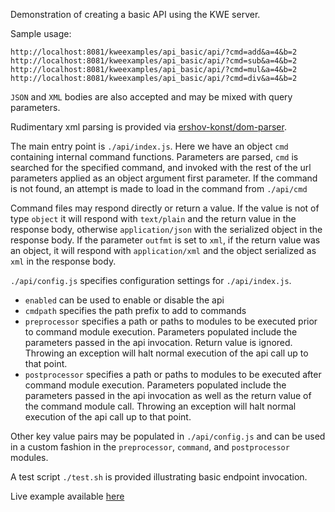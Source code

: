 Demonstration of creating a basic API using the KWE server.

Sample usage:

```
http://localhost:8081/kweexamples/api_basic/api/?cmd=add&a=4&b=2
http://localhost:8081/kweexamples/api_basic/api/?cmd=sub&a=4&b=2
http://localhost:8081/kweexamples/api_basic/api/?cmd=mul&a=4&b=2
http://localhost:8081/kweexamples/api_basic/api/?cmd=div&a=4&b=2
```

`JSON` and `XML` bodies are also accepted and may be mixed with query parameters.


Rudimentary xml parsing is provided via <a href="https://github.com/ershov-konst/dom-parser" target="_blank">ershov-konst/dom-parser</a>.

The main entry point is `./api/index.js`. Here we have an object `cmd` containing internal command functions. Parameters are parsed, `cmd` is searched
for the specified command, and invoked with the rest of the url parameters applied as an object argument first parameter. If the command is not found,
an attempt is made to load in the command from `./api/cmd`

Command files may respond directly or return a value. If the value is not of type `object` it will respond with `text/plain` and the return value in the response body, otherwise `application/json` with the serialized object in the response body. If the parameter `outfmt` is set to `xml`, if the return value was an object, it will respond with `application/xml` and the object serialized as `xml` in the response body.

`./api/config.js` specifies configuration settings for `./api/index.js`. 

* `enabled` can be used to enable or disable the api
* `cmdpath` specifies the path prefix to add to commands
* `preprocessor` specifies a path or paths to modules to be executed prior to command  module execution. Parameters populated include the parameters passed in the api invocation. Return value is ignored. Throwing an exception will halt normal execution of the api call up to that point.
* `postprocessor` specifies a path or paths to modules to be executed after command module execution. Parameters populated include the parameters passed in the api invocation as well as the return value of the command module call. Throwing an exception will halt normal execution of the api call up to that point.

Other key value pairs may be populated in `./api/config.js` and can be used in a custom fashion in the `preprocessor`, `command`, and `postprocessor` modules.

A test script `./test.sh` is provided illustrating basic endpoint invocation.

Live example available <a href="http://skullquake.dedicated.co.za/kweexamples/src/api_basic/api/" target="_blank">here</a>
